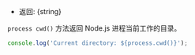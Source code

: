 <!-- YAML
added: v0.1.8
-->

* 返回: {string}
 
`process cwd()` 方法返回 Node.js 进程当前工作的目录。

```js
console.log('Current directory: ${process.cwd()}');
```
